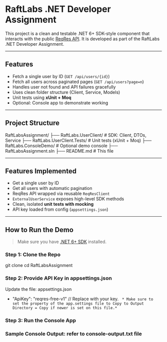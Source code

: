 # RaftLabs .NET Developer Assignment

This project is a clean and testable .NET 6+ SDK-style component that interacts with the public [ReqRes API](https://reqres.in). It is developed as part of the RaftLabs .NET Developer Assignment.

---

## Features

- Fetch a single user by ID (`GET /api/users/{id}`)
- Fetch all users across paginated pages (`GET /api/users?page=n`)
- Handles user not found and API failures gracefully
- Uses clean folder structure (Client, Service, Models)
- Unit tests using **xUnit + Moq**
- Optional: Console app to demonstrate working

---

## Project Structure

RaftLabsAssignment/
├── RaftLabs.UserClient/ # SDK: Client, DTOs, Service
├── RaftLabs.UserClient.Tests/ # Unit tests (xUnit + Moq)
├── RaftLabs.ConsoleDemo/ # Optional demo console
├── RaftLabsAssignment.sln
├── README.md # This file


---

##  Features Implemented

- Get a single user by ID
- Get all users with automatic pagination
- ReqRes API wrapped via reusable `ReqResClient`
- `ExternalUserService` exposes high-level SDK methods
- Clean, isolated **unit tests with mocking**
- API key loaded from config (`appsettings.json`)

---

## How to Run the Demo

> Make sure you have [.NET 6+ SDK](https://dotnet.microsoft.com/download) installed.

### Step 1: Clone the Repo

git clone <your-fork-url>
cd RaftLabsAssignment

### Step 2: Provide API Key in appsettings.json
Update the file:
appsettings.json
-   "ApiKey": "reqres-free-v1"   // Replace with your key.
` * Make sure to set the property of the app.settings file to Copy to Output Directory = Copy if newer is set on this file.*`

### Step 3: Run the Console App
### Sample Console Output: refer to console-output.txt file


